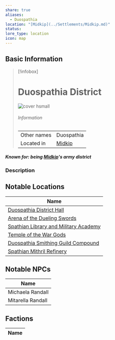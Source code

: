 ```yaml
---
share: true
aliases:
  - Duospathia
location: "[Midkip](../Settlements/Midkip.md)"
status: 
lore_type: location
icon: map
---
```

## Basic Information
> [!infobox]
> # Duospathia District
> ![cover hsmall](insertimage.png)
> ###### Information
> |   |  |
> | ---- | ---- |
> | Other names | Duospathia|
> | Located in | [Midkip](../Settlements/Midkip.md)|
##### Known for: being [Midkip](../Settlements/Midkip.md)'s army district
### Description
## Notable Locations
| Name                                                                                                    |
| ------------------------------------------------------------------------------------------------------- |
| [Duospathia District Hall](../Buildings/Duospathia%20District%20Hall.md)                           |
| [Arena of the Dueling Swords](../Buildings/Arena%20of%20the%20Dueling%20Swords.md)                     |
| [Spathian Library and Military Academy](../Buildings/Spathian%20Library%20and%20Military%20Academy.md) |
| [Temple of the War Gods](../Buildings/Temple%20of%20the%20War%20Gods.md)                               |
| [Duospathia Smithing Guild Compound](../Buildings/Duospathia%20Smithing%20Guild%20Compound.md)       |
| [Spathian Mithril Refinery](../Buildings/Spathian%20Mithril%20Refinery.md)                         |

## Notable NPCs
| Name                                             |
| ------------------------------------------------ |
| Michaela Randall   |
| Mitarella Randall |

## Factions
| Name |
| ---- |

